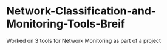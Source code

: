 # Network-Classification-and-Monitoring-Tools-Breif
Worked on 3 tools for Network Monitoring as part of a project
